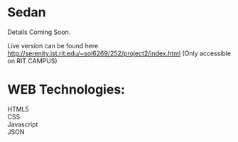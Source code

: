 # Sedan

Details Coming Soon.

Live version can be found here http://serenity.ist.rit.edu/~soi6269/252/project2/index.html (Only accessible on RIT CAMPUS)

# WEB Technologies:
HTML5<br>
CSS<br>
Javascript<br>
JSON

